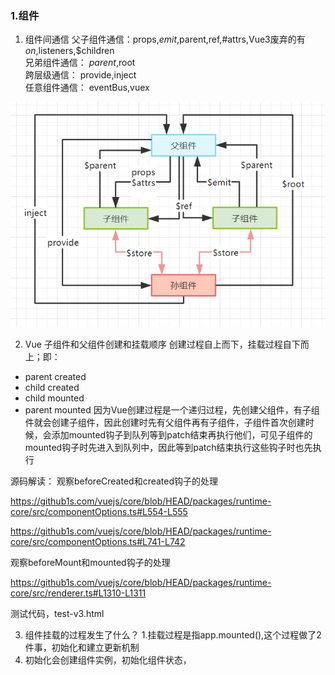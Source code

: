 ### 1.组件
1. 组件间通信
父子组件通信：props,$emit,$parent,ref,#attrs,Vue3废弃的有$on,$listeners,$children  
兄弟组件通信： $parent,$root  
跨层级通信： provide,inject  
任意组件通信： eventBus,vuex  

![image](../../imgs/tongxin.png)


2. Vue 子组件和父组件创建和挂载顺序
创建过程自上而下，挂载过程自下而上；即：
- parent created
- child created
- child mounted
- parent mounted
  因为Vue创建过程是一个递归过程，先创建父组件，有子组件就会创建子组件，因此创建时先有父组件再有子组件，子组件首次创建时候，会添加mounted钩子到队列等到patch结束再执行他们，可见子组件的mounted钩子时先进入到队列中，因此等到patch结束执行这些钩子时也先执行

源码解读：
观察beforeCreated和created钩子的处理

https://github1s.com/vuejs/core/blob/HEAD/packages/runtime-core/src/componentOptions.ts#L554-L555

https://github1s.com/vuejs/core/blob/HEAD/packages/runtime-core/src/componentOptions.ts#L741-L742

观察beforeMount和mounted钩子的处理

https://github1s.com/vuejs/core/blob/HEAD/packages/runtime-core/src/renderer.ts#L1310-L1311

测试代码，test-v3.html

3. 组件挂载的过程发生了什么？
  1.挂载过程是指app.mounted(),这个过程做了2件事，初始化和建立更新机制
  2. 初始化会创建组件实例，初始化组件状态，
  